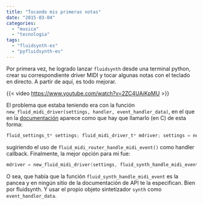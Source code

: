 ```yaml
---
title: "Tocando mis primeras notas"
date: "2015-03-04"
categories: 
  - "musica"
  - "tecnologia"
tags: 
  - "fluidsynth-es"
  - "pyfluidsynth-es"
---
```


Por primera vez, he logrado lanzar `fluidsynth` desde una terminal python, crear su correspondiente driver MIDI y tocar algunas notas con el teclado en directo. A partir de aquí, es todo mejorar.

{{< video https://www.youtube.com/watch?v=2ZC4UAiKpMU >}}

El problema que estaba teniendo era con la función `new_fluid_midi_driver(settings, handler, event_handler_data)`, en el que en la [documentación](http://fluidsynth.sourceforge.net/api/midi_8h.html#ad0971af69fb51398d468b151cba70bee) aparece como que hay que llamarlo (en C) de esta forma:

```C
fluid_settings_t* settings; fluid_midi_driver_t* mdriver; settings = new_fluid_settings(); mdriver = new_fluid_midi_driver(settings, handle_midi_event, NULL);
```

sugiriendo el uso de `fluid_midi_router_handle_midi_event()` como handler callback. Finalmente, la mejor opción para mi fue:

```C
mdriver = new_fluid_midi_driver(settings, fluid_synth_handle_midi_event, synth)
```

O sea, que había que la función `fluid_synth_handle_midi_event` es la pancea y en ningún sitio de la documentación de API te la especifican. Bien por fluidsynth. Y usar el propio objeto sintetizador `synth` como `event_handler_data`.
